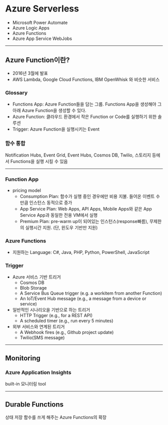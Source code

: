 # Azure Serverless
* Microsoft Power Automate
* Azure Logic Apps
* Azure Functions
* Azure App Service WebJobs
-----
## Azure Function이란?
* 2016년 3월에 발표
* AWS Lambda, Google Cloud Functions, IBM OpenWhisk 와 비슷한 서비스

### Glossary
* Functions App: Azure Function들을 담는 그룹. Functions App을 생성해야 그 아래 Azure Function을 생성할 수 있다.
* Azure Function: 클라우드 환경에서 작은 Function or Code를 실행하기 위한 솔루션
* Trigger: Azure Function을 실행시키는 Event

### 함수 통합
Notification Hubs, Event Grid, Event Hubs, Cosmos DB, Twilio, 스토리지 등에서 Functions을 실행 시킬 수 있음

-----
### Function App
* pricing model
    * Consumption Plan: 함수가 실행 중인 경우에만 비용 지불. 들어온 이벤트 수만큼 인스턴스 동적으로 증가
    * App Service Plan: Web Apps, API Apps, Mobile Apps와 같은 App Service App과 동일한 전용 VM에서 실행
    * Premium Plan: pre-warm up이 되어있는 인스턴스(response빠름), 무제한의 실행시간 지원. (단, 윈도우 기반만 지원)
### Azure Functions
* 지원하는 Language: C#, Java, PHP, Python, PowerShell, JavaScript
### Trigger
* Azure 서비스 기반 트리거
    * Cosmos DB
    * Blob Storage
    * A Service Bus Queue trigger (e.g. a workitem from another Function)
    * An IoT/Event Hub message (e.g., a message from a device or service)
* 일반적인 시나리오을 기반으로 하는 트리거
    * HTTP Trigger (e.g., for a REST API)
    * A scheduled timer (e.g., run every 5 minutes)
* 외부 서비스와 연계된 트리거
    * A Webhook fires (e.g., Github project update)
    * Twilio(SMS message)
-----
## Monitoring
### Azure Application Insights
built-in 모니터링 tool

-----
## Durable Functions
상태 저장 함수를 쓰게 해주는 Azure Functions의 확장

